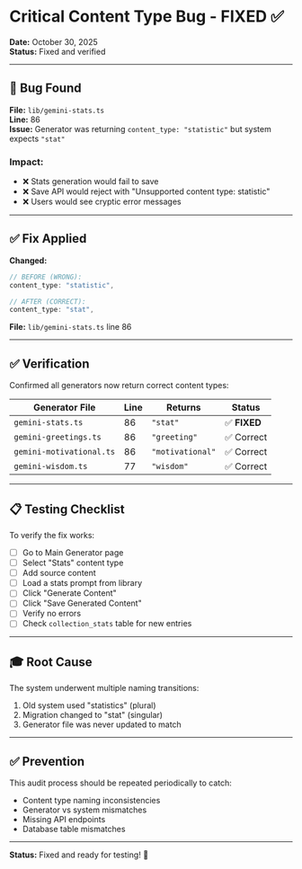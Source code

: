 # Critical Content Type Bug - FIXED ✅

**Date:** October 30, 2025  
**Status:** Fixed and verified

---

## 🔴 Bug Found

**File:** `lib/gemini-stats.ts`  
**Line:** 86  
**Issue:** Generator was returning `content_type: "statistic"` but system expects `"stat"`

### **Impact:**

- ❌ Stats generation would fail to save
- ❌ Save API would reject with "Unsupported content type: statistic"
- ❌ Users would see cryptic error messages

---

## ✅ Fix Applied

**Changed:**

```typescript
// BEFORE (WRONG):
content_type: "statistic",

// AFTER (CORRECT):
content_type: "stat",
```

**File:** `lib/gemini-stats.ts` line 86

---

## ✅ Verification

Confirmed all generators now return correct content types:

| Generator File           | Line | Returns          | Status       |
| ------------------------ | ---- | ---------------- | ------------ |
| `gemini-stats.ts`        | 86   | `"stat"`         | ✅ **FIXED** |
| `gemini-greetings.ts`    | 86   | `"greeting"`     | ✅ Correct   |
| `gemini-motivational.ts` | 86   | `"motivational"` | ✅ Correct   |
| `gemini-wisdom.ts`       | 77   | `"wisdom"`       | ✅ Correct   |

---

## 📋 Testing Checklist

To verify the fix works:

- [ ] Go to Main Generator page
- [ ] Select "Stats" content type
- [ ] Add source content
- [ ] Load a stats prompt from library
- [ ] Click "Generate Content"
- [ ] Click "Save Generated Content"
- [ ] Verify no errors
- [ ] Check `collection_stats` table for new entries

---

## 🎓 Root Cause

The system underwent multiple naming transitions:

1. Old system used "statistics" (plural)
2. Migration changed to "stat" (singular)
3. Generator file was never updated to match

---

## ✅ Prevention

This audit process should be repeated periodically to catch:

- Content type naming inconsistencies
- Generator vs system mismatches
- Missing API endpoints
- Database table mismatches

---

**Status:** Fixed and ready for testing! 🚀
